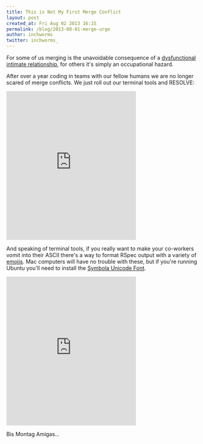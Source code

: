 ```yaml
---
title: This is Not My First Merge Conflict
layout: post
created_at: Fri Aug 02 2013 16:15
permalink: /blog/2013-08-01-merge-urge
author: inchworms
twitter: inchworms_
---
```


For some of us merging is the unavoidable consequence of a [dysfunctional intimate relationship](http://thebigbookofdating.wordpress.com/2011/11/14/rule-18-the-urge-to-merge/), for others it's simply an occupational hazard.

After over a year coding in teams with our fellow humans we are no longer scared of merge conflicts. We just roll out our terminal tools and RESOLVE:
<p></p>
<iframe src="http://loopc.am/tyranja/loops/vimdiff-ftw.widget" width="340" height="390" scrolling="no" frameborder="no" allowTransparency="true"></iframe>
<p></p>

And speaking of terminal tools, if you really want to make your co-workers vomit into their ASCII there's a way to format RSpec output with a variety of [emojis](https://github.com/cupakromer/emoji-rspec). Mac computers will have no trouble with these, but if you're running Ubuntu you'll need to install the [Symbola Unicode Font](http://users.teilar.gr/~g1951d/Symbola708.zip).
<p></p>
<iframe src="http://loopc.am/CarlaD/loops/rspec-emoji-ftw.widget" width="340" height="390" scrolling="no" frameborder="no" allowTransparency="true"></iframe>
<p></p>
Bis Montag Amigas...